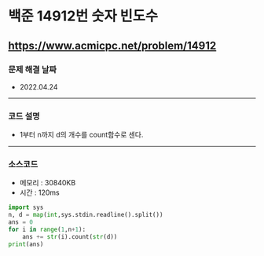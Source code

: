 # 백준 14912번 숫자 빈도수
https://www.acmicpc.net/problem/14912
---

### 문제 해결 날짜
- 2022.04.24
---

### 코드 설명
- 1부터 n까지 d의 개수를 count함수로 센다.
---

### 소스코드
- 메모리 : 30840KB
- 시간 : 120ms
```Python
import sys
n, d = map(int,sys.stdin.readline().split())
ans = 0
for i in range(1,n+1):
    ans += str(i).count(str(d))
print(ans)
```